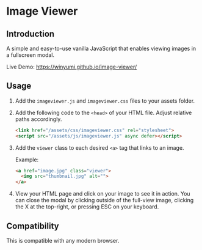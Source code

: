 # Image Viewer

## Introduction

A simple and easy-to-use vanilla JavaScript that enables viewing images in a fullscreen modal.

Live Demo: https://winyumi.github.io/image-viewer/


## Usage

1. Add the `imageviewer.js` and `imageviewer.css` files to your assets folder.

2. Add the following code to the `<head>` of your HTML file. Adjust relative paths accordingly.

    ```html
    <link href="/assets/css/imageviewer.css" rel="stylesheet">
    <script src="/assets/js/imageviewer.js" async defer></script>
    ```

3. Add the `viewer` class to each desired `<a>` tag that links to an image.

    Example:
    ```html
    <a href="image.jpg" class="viewer">
      <img src="thumbnail.jpg" alt="">
    </a>
    ```

4. View your HTML page and click on your image to see it in action. You can close the modal by clicking outside of the full-view image, clicking the X at the top-right, or pressing ESC on your keyboard.


## Compatibility

This is compatible with any modern browser.
